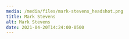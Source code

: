 ```yaml
---
media: /media/files/mark-stevens_headshot.png
title: Mark Stevens
alt: Mark Stevens
date: 2021-04-20T14:24:00-0500
---
```

